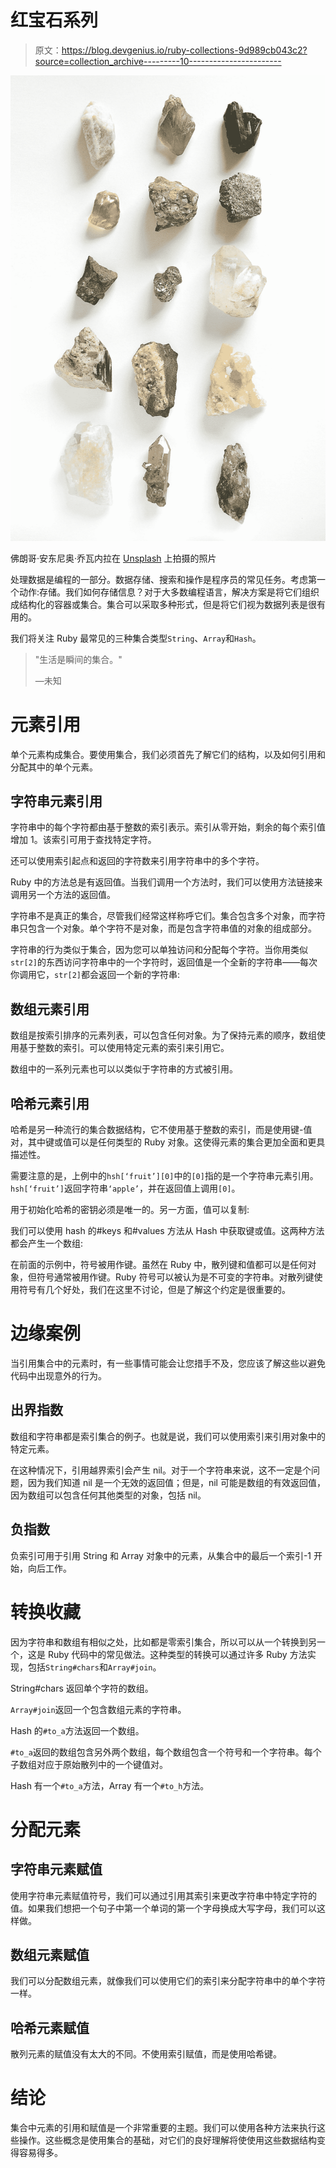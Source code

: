 # 红宝石系列

> 原文：<https://blog.devgenius.io/ruby-collections-9d989cb043c2?source=collection_archive---------10----------------------->

![](img/2d41b9e800d5b73ef2fc4beb57e6703e.png)

佛朗哥·安东尼奥·乔瓦内拉在 [Unsplash](https://unsplash.com?utm_source=medium&utm_medium=referral) 上拍摄的照片

处理数据是编程的一部分。数据存储、搜索和操作是程序员的常见任务。考虑第一个动作:存储。我们如何存储信息？对于大多数编程语言，解决方案是将它们组织成结构化的容器或集合。集合可以采取多种形式，但是将它们视为数据列表是很有用的。

我们将关注 Ruby 最常见的三种集合类型`String`、`Array`和`Hash`。

> "生活是瞬间的集合。"
> 
> —未知

# 元素引用

单个元素构成集合。要使用集合，我们必须首先了解它们的结构，以及如何引用和分配其中的单个元素。

## 字符串元素引用

字符串中的每个字符都由基于整数的索引表示。索引从零开始，剩余的每个索引值增加 1。该索引可用于查找特定字符。

还可以使用索引起点和返回的字符数来引用字符串中的多个字符。

Ruby 中的方法总是有返回值。当我们调用一个方法时，我们可以使用方法链接来调用另一个方法的返回值。

字符串不是真正的集合，尽管我们经常这样称呼它们。集合包含多个对象，而字符串只包含一个对象。单个字符不是对象，而是包含字符串值的对象的组成部分。

字符串的行为类似于集合，因为您可以单独访问和分配每个字符。当你用类似`str[2]`的东西访问字符串中的一个字符时，返回值是一个全新的字符串——每次你调用它，`str[2]`都会返回一个新的字符串:

## 数组元素引用

数组是按索引排序的元素列表，可以包含任何对象。为了保持元素的顺序，数组使用基于整数的索引。可以使用特定元素的索引来引用它。

数组中的一系列元素也可以以类似于字符串的方式被引用。

## 哈希元素引用

哈希是另一种流行的集合数据结构，它不使用基于整数的索引，而是使用键-值对，其中键或值可以是任何类型的 Ruby 对象。这使得元素的集合更加全面和更具描述性。

需要注意的是，上例中的`hsh[‘fruit’][0]`中的`[0]`指的是一个字符串元素引用。`hsh[‘fruit’]`返回字符串`‘apple’`，并在返回值上调用`[0]`。

用于初始化哈希的密钥必须是唯一的。另一方面，值可以复制:

我们可以使用 hash 的#keys 和#values 方法从 Hash 中获取键或值。这两种方法都会产生一个数组:

在前面的示例中，符号被用作键。虽然在 Ruby 中，散列键和值都可以是任何对象，但符号通常被用作键。Ruby 符号可以被认为是不可变的字符串。对散列键使用符号有几个好处，我们在这里不讨论，但是了解这个约定是很重要的。

# 边缘案例

当引用集合中的元素时，有一些事情可能会让您措手不及，您应该了解这些以避免代码中出现意外的行为。

## 出界指数

数组和字符串都是索引集合的例子。也就是说，我们可以使用索引来引用对象中的特定元素。

在这种情况下，引用越界索引会产生 nil。对于一个字符串来说，这不一定是个问题，因为我们知道 nil 是一个无效的返回值；但是，nil 可能是数组的有效返回值，因为数组可以包含任何其他类型的对象，包括 nil。

## 负指数

负索引可用于引用 String 和 Array 对象中的元素，从集合中的最后一个索引-1 开始，向后工作。

# 转换收藏

因为字符串和数组有相似之处，比如都是零索引集合，所以可以从一个转换到另一个，这是 Ruby 代码中的常见做法。这种类型的转换可以通过许多 Ruby 方法实现，包括`String#chars`和`Array#join`。

String#chars 返回单个字符的数组。

`Array#join`返回一个包含数组元素的字符串。

Hash 的`#to_a`方法返回一个数组。

`#to_a`返回的数组包含另外两个数组，每个数组包含一个符号和一个字符串。每个子数组对应于原始散列中的一个键值对。

Hash 有一个`#to_a`方法，Array 有一个`#to_h`方法。

# 分配元素

## 字符串元素赋值

使用字符串元素赋值符号，我们可以通过引用其索引来更改字符串中特定字符的值。如果我们想把一个句子中第一个单词的第一个字母换成大写字母，我们可以这样做。

## 数组元素赋值

我们可以分配数组元素，就像我们可以使用它们的索引来分配字符串中的单个字符一样。

## 哈希元素赋值

散列元素的赋值没有太大的不同。不使用索引赋值，而是使用哈希键。

# 结论

集合中元素的引用和赋值是一个非常重要的主题。我们可以使用各种方法来执行这些操作。这些概念是使用集合的基础，对它们的良好理解将使使用这些数据结构变得容易得多。
